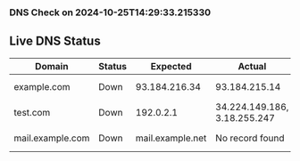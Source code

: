 
### DNS Check on 2024-10-25T14:29:33.215330

## Live DNS Status

| Domain           | Status     | Expected         | Actual           | Timestamp              |
|------------------|------------|------------------|------------------|------------------------|
| example.com | Down | 93.184.216.34 | 93.184.215.14 | 2024-10-25T14:29:33.155984 |
| test.com | Down | 192.0.2.1 | 34.224.149.186, 3.18.255.247 | 2024-10-25T14:29:33.179657 |
| mail.example.com | Down | mail.example.net | No record found | 2024-10-25T14:29:33.212737 |

